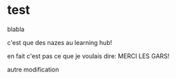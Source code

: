 # test
blabla

c'est que des nazes au learning hub!

en fait c'est pas ce que je voulais dire: MERCI LES GARS!

autre modification
